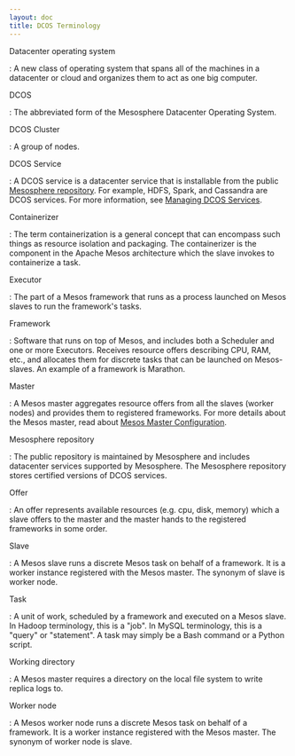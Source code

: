 ```yaml
---
layout: doc
title: DCOS Terminology 
---
```


Datacenter operating system

: A new class of operating system that spans all of the machines in a datacenter or cloud and organizes them to act as one big computer.


DCOS

: The abbreviated form of the Mesosphere Datacenter Operating System.


DCOS Cluster

: A group of nodes.


DCOS Service

: A DCOS service is a datacenter service that is installable from the public <a href="https://github.com/mesosphere/universe" target="_blank">Mesosphere repository</a>. For example, HDFS, Spark, and Cassandra are DCOS services. For more information, see [Managing DCOS Services](/services/overview/).

 
Containerizer

: The term containerization is a general concept that can encompass such things as resource isolation and packaging.  The containerizer is the component in the Apache Mesos architecture which the slave invokes to containerize a task.


Executor

: The part of a Mesos framework that runs as a process launched on Mesos slaves to run the framework's tasks. 


Framework

: Software that runs on top of Mesos, and includes both a Scheduler and one or more Executors. Receives resource offers describing CPU, RAM, etc., and allocates them for discrete tasks that can be launched on Mesos-slaves.  An example of a framework is Marathon. 


Master

: A Mesos master aggregates resource offers from all the slaves (worker nodes) and provides them to registered frameworks. For more details about the Mesos master, read about  <a href="http://open.mesosphere.com/reference/mesos-master/" target="_blank">Mesos Master Configuration</a>.

Mesosphere repository

: The public repository is maintained by Mesosphere and includes datacenter services supported by Mesosphere. The Mesosphere repository stores certified versions of DCOS services.


Offer

: An offer represents available resources (e.g. cpu, disk, memory) which a slave offers to the master and the master hands to the registered frameworks in some order. 


Slave

: A Mesos slave runs a discrete Mesos task on behalf of a framework. It is a worker instance registered with the Mesos master. The synonym of slave is worker node.


Task

:  A unit of work, scheduled by a framework and executed on a Mesos slave. In Hadoop terminology, this is a "job". In MySQL terminology, this is a "query" or "statement". A task may simply be a Bash command or a Python script. 


Working directory

: A Mesos master requires a directory on the local file system to write replica logs to. 

Worker node

: A Mesos worker node runs a discrete Mesos task on behalf of a framework. It is a worker instance registered with the Mesos master. The synonym of worker node is slave.
